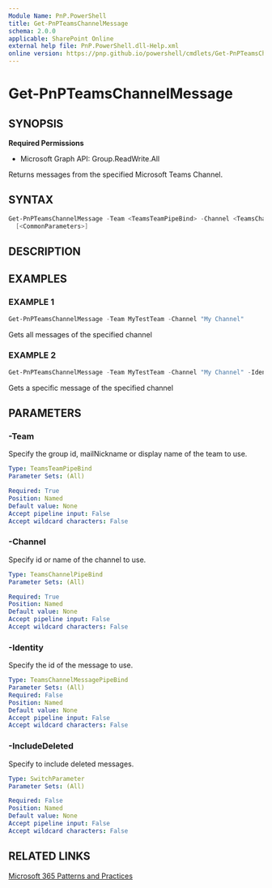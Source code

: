 ```yaml
---
Module Name: PnP.PowerShell
title: Get-PnPTeamsChannelMessage
schema: 2.0.0
applicable: SharePoint Online
external help file: PnP.PowerShell.dll-Help.xml
online version: https://pnp.github.io/powershell/cmdlets/Get-PnPTeamsChannelMessage.html
---
```

 
# Get-PnPTeamsChannelMessage

## SYNOPSIS

**Required Permissions**

  * Microsoft Graph API: Group.ReadWrite.All

Returns messages from the specified Microsoft Teams Channel.

## SYNTAX

```powershell
Get-PnPTeamsChannelMessage -Team <TeamsTeamPipeBind> -Channel <TeamsChannelPipeBind> [-Identity <TeamsChannelMessagePipeBind>] [-IncludeDeleted]
  [<CommonParameters>]
```

## DESCRIPTION

## EXAMPLES

### EXAMPLE 1
```powershell
Get-PnPTeamsChannelMessage -Team MyTestTeam -Channel "My Channel"
```

Gets all messages of the specified channel

### EXAMPLE 2

```powershell
Get-PnPTeamsChannelMessage -Team MyTestTeam -Channel "My Channel" -Identity 1653089769293
```

Gets a specific message of the specified channel

## PARAMETERS

### -Team
Specify the group id, mailNickname or display name of the team to use.

```yaml
Type: TeamsTeamPipeBind
Parameter Sets: (All)

Required: True
Position: Named
Default value: None
Accept pipeline input: False
Accept wildcard characters: False
```

### -Channel
Specify id or name of the channel to use.

```yaml
Type: TeamsChannelPipeBind
Parameter Sets: (All)

Required: True
Position: Named
Default value: None
Accept pipeline input: False
Accept wildcard characters: False
```

 ### -Identity
Specify the id of the message to use.

```yaml
Type: TeamsChannelMessagePipeBind
Parameter Sets: (All)
Required: False
Position: Named
Default value: None
Accept pipeline input: False
Accept wildcard characters: False
```

### -IncludeDeleted
Specify to include deleted messages.

```yaml
Type: SwitchParameter
Parameter Sets: (All)

Required: False
Position: Named
Default value: None
Accept pipeline input: False
Accept wildcard characters: False
```

## RELATED LINKS

[Microsoft 365 Patterns and Practices](https://aka.ms/m365pnp)
